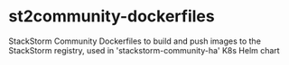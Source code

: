 # st2community-dockerfiles
StackStorm Community Dockerfiles to build and push images to the StackStorm registry, used in 'stackstorm-community-ha' K8s Helm chart
